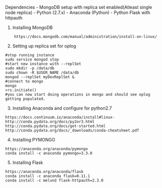 Dependencies - MongoDB setup with replica set enabled(Atleast single node replica)
             - Python (2.7.x)
             - Anaconda (Python)
             - Python Flask with httpauth
             
1) Installing MongoDB
```
    https://docs.mongodb.com/manual/administration/install-on-linux/
```
2) Setting up replica set for oplog
```
#stop running instance
sudo service mongod stop
#start new instance with --replSet
sudo mkdir -p /data/db
sudo chown -R $USER_NAME /data/db
mongod --replSet myDevReplSet &
#connect to mongo
mongo
>rs.initiate()
#you can now start doing operations in mongo and should see oplog getting populated.
```

3) Installing Anaconda and configure for python2.7
```
https://docs.continuum.io/anaconda/install#linux-
http://conda.pydata.org/docs/py2or3.html
http://conda.pydata.org/docs/get-started.html
http://conda.pydata.org/docs/_downloads/conda-cheatsheet.pdf
```

4) Installing PYMONGO
```
https://anaconda.org/anaconda/pymongo
conda install -c anaconda pymongo=3.3.0
```

5) Installing Flask
````
https://anaconda.org/anaconda/flask
conda install -c anaconda flask=0.11.1
conda install -c melund flask-httpauth=2.3.0
````



